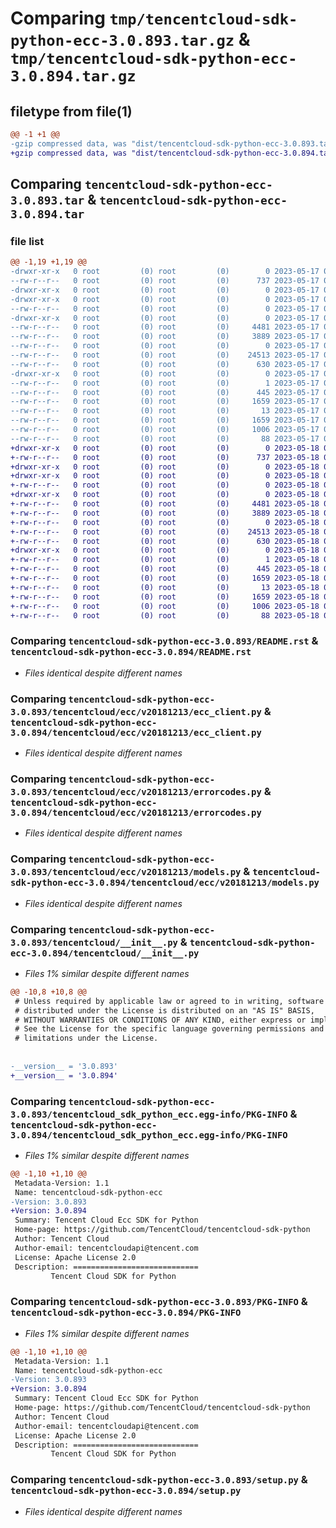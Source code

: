 # Comparing `tmp/tencentcloud-sdk-python-ecc-3.0.893.tar.gz` & `tmp/tencentcloud-sdk-python-ecc-3.0.894.tar.gz`

## filetype from file(1)

```diff
@@ -1 +1 @@
-gzip compressed data, was "dist/tencentcloud-sdk-python-ecc-3.0.893.tar", last modified: Wed May 17 03:30:22 2023, max compression
+gzip compressed data, was "dist/tencentcloud-sdk-python-ecc-3.0.894.tar", last modified: Thu May 18 00:25:03 2023, max compression
```

## Comparing `tencentcloud-sdk-python-ecc-3.0.893.tar` & `tencentcloud-sdk-python-ecc-3.0.894.tar`

### file list

```diff
@@ -1,19 +1,19 @@
-drwxr-xr-x   0 root         (0) root         (0)        0 2023-05-17 03:30:22.000000 tencentcloud-sdk-python-ecc-3.0.893/
--rw-r--r--   0 root         (0) root         (0)      737 2023-05-17 03:30:21.000000 tencentcloud-sdk-python-ecc-3.0.893/README.rst
-drwxr-xr-x   0 root         (0) root         (0)        0 2023-05-17 03:30:22.000000 tencentcloud-sdk-python-ecc-3.0.893/tencentcloud/
-drwxr-xr-x   0 root         (0) root         (0)        0 2023-05-17 03:30:22.000000 tencentcloud-sdk-python-ecc-3.0.893/tencentcloud/ecc/
--rw-r--r--   0 root         (0) root         (0)        0 2023-05-17 03:30:21.000000 tencentcloud-sdk-python-ecc-3.0.893/tencentcloud/ecc/__init__.py
-drwxr-xr-x   0 root         (0) root         (0)        0 2023-05-17 03:30:22.000000 tencentcloud-sdk-python-ecc-3.0.893/tencentcloud/ecc/v20181213/
--rw-r--r--   0 root         (0) root         (0)     4481 2023-05-17 03:30:21.000000 tencentcloud-sdk-python-ecc-3.0.893/tencentcloud/ecc/v20181213/ecc_client.py
--rw-r--r--   0 root         (0) root         (0)     3889 2023-05-17 03:30:21.000000 tencentcloud-sdk-python-ecc-3.0.893/tencentcloud/ecc/v20181213/errorcodes.py
--rw-r--r--   0 root         (0) root         (0)        0 2023-05-17 03:30:21.000000 tencentcloud-sdk-python-ecc-3.0.893/tencentcloud/ecc/v20181213/__init__.py
--rw-r--r--   0 root         (0) root         (0)    24513 2023-05-17 03:30:21.000000 tencentcloud-sdk-python-ecc-3.0.893/tencentcloud/ecc/v20181213/models.py
--rw-r--r--   0 root         (0) root         (0)      630 2023-05-17 03:30:21.000000 tencentcloud-sdk-python-ecc-3.0.893/tencentcloud/__init__.py
-drwxr-xr-x   0 root         (0) root         (0)        0 2023-05-17 03:30:22.000000 tencentcloud-sdk-python-ecc-3.0.893/tencentcloud_sdk_python_ecc.egg-info/
--rw-r--r--   0 root         (0) root         (0)        1 2023-05-17 03:30:22.000000 tencentcloud-sdk-python-ecc-3.0.893/tencentcloud_sdk_python_ecc.egg-info/dependency_links.txt
--rw-r--r--   0 root         (0) root         (0)      445 2023-05-17 03:30:22.000000 tencentcloud-sdk-python-ecc-3.0.893/tencentcloud_sdk_python_ecc.egg-info/SOURCES.txt
--rw-r--r--   0 root         (0) root         (0)     1659 2023-05-17 03:30:22.000000 tencentcloud-sdk-python-ecc-3.0.893/tencentcloud_sdk_python_ecc.egg-info/PKG-INFO
--rw-r--r--   0 root         (0) root         (0)       13 2023-05-17 03:30:22.000000 tencentcloud-sdk-python-ecc-3.0.893/tencentcloud_sdk_python_ecc.egg-info/top_level.txt
--rw-r--r--   0 root         (0) root         (0)     1659 2023-05-17 03:30:22.000000 tencentcloud-sdk-python-ecc-3.0.893/PKG-INFO
--rw-r--r--   0 root         (0) root         (0)     1006 2023-05-17 03:30:21.000000 tencentcloud-sdk-python-ecc-3.0.893/setup.py
--rw-r--r--   0 root         (0) root         (0)       88 2023-05-17 03:30:22.000000 tencentcloud-sdk-python-ecc-3.0.893/setup.cfg
+drwxr-xr-x   0 root         (0) root         (0)        0 2023-05-18 00:25:03.000000 tencentcloud-sdk-python-ecc-3.0.894/
+-rw-r--r--   0 root         (0) root         (0)      737 2023-05-18 00:25:03.000000 tencentcloud-sdk-python-ecc-3.0.894/README.rst
+drwxr-xr-x   0 root         (0) root         (0)        0 2023-05-18 00:25:03.000000 tencentcloud-sdk-python-ecc-3.0.894/tencentcloud/
+drwxr-xr-x   0 root         (0) root         (0)        0 2023-05-18 00:25:03.000000 tencentcloud-sdk-python-ecc-3.0.894/tencentcloud/ecc/
+-rw-r--r--   0 root         (0) root         (0)        0 2023-05-18 00:25:03.000000 tencentcloud-sdk-python-ecc-3.0.894/tencentcloud/ecc/__init__.py
+drwxr-xr-x   0 root         (0) root         (0)        0 2023-05-18 00:25:03.000000 tencentcloud-sdk-python-ecc-3.0.894/tencentcloud/ecc/v20181213/
+-rw-r--r--   0 root         (0) root         (0)     4481 2023-05-18 00:25:03.000000 tencentcloud-sdk-python-ecc-3.0.894/tencentcloud/ecc/v20181213/ecc_client.py
+-rw-r--r--   0 root         (0) root         (0)     3889 2023-05-18 00:25:03.000000 tencentcloud-sdk-python-ecc-3.0.894/tencentcloud/ecc/v20181213/errorcodes.py
+-rw-r--r--   0 root         (0) root         (0)        0 2023-05-18 00:25:03.000000 tencentcloud-sdk-python-ecc-3.0.894/tencentcloud/ecc/v20181213/__init__.py
+-rw-r--r--   0 root         (0) root         (0)    24513 2023-05-18 00:25:03.000000 tencentcloud-sdk-python-ecc-3.0.894/tencentcloud/ecc/v20181213/models.py
+-rw-r--r--   0 root         (0) root         (0)      630 2023-05-18 00:25:03.000000 tencentcloud-sdk-python-ecc-3.0.894/tencentcloud/__init__.py
+drwxr-xr-x   0 root         (0) root         (0)        0 2023-05-18 00:25:03.000000 tencentcloud-sdk-python-ecc-3.0.894/tencentcloud_sdk_python_ecc.egg-info/
+-rw-r--r--   0 root         (0) root         (0)        1 2023-05-18 00:25:03.000000 tencentcloud-sdk-python-ecc-3.0.894/tencentcloud_sdk_python_ecc.egg-info/dependency_links.txt
+-rw-r--r--   0 root         (0) root         (0)      445 2023-05-18 00:25:03.000000 tencentcloud-sdk-python-ecc-3.0.894/tencentcloud_sdk_python_ecc.egg-info/SOURCES.txt
+-rw-r--r--   0 root         (0) root         (0)     1659 2023-05-18 00:25:03.000000 tencentcloud-sdk-python-ecc-3.0.894/tencentcloud_sdk_python_ecc.egg-info/PKG-INFO
+-rw-r--r--   0 root         (0) root         (0)       13 2023-05-18 00:25:03.000000 tencentcloud-sdk-python-ecc-3.0.894/tencentcloud_sdk_python_ecc.egg-info/top_level.txt
+-rw-r--r--   0 root         (0) root         (0)     1659 2023-05-18 00:25:03.000000 tencentcloud-sdk-python-ecc-3.0.894/PKG-INFO
+-rw-r--r--   0 root         (0) root         (0)     1006 2023-05-18 00:25:03.000000 tencentcloud-sdk-python-ecc-3.0.894/setup.py
+-rw-r--r--   0 root         (0) root         (0)       88 2023-05-18 00:25:03.000000 tencentcloud-sdk-python-ecc-3.0.894/setup.cfg
```

### Comparing `tencentcloud-sdk-python-ecc-3.0.893/README.rst` & `tencentcloud-sdk-python-ecc-3.0.894/README.rst`

 * *Files identical despite different names*

### Comparing `tencentcloud-sdk-python-ecc-3.0.893/tencentcloud/ecc/v20181213/ecc_client.py` & `tencentcloud-sdk-python-ecc-3.0.894/tencentcloud/ecc/v20181213/ecc_client.py`

 * *Files identical despite different names*

### Comparing `tencentcloud-sdk-python-ecc-3.0.893/tencentcloud/ecc/v20181213/errorcodes.py` & `tencentcloud-sdk-python-ecc-3.0.894/tencentcloud/ecc/v20181213/errorcodes.py`

 * *Files identical despite different names*

### Comparing `tencentcloud-sdk-python-ecc-3.0.893/tencentcloud/ecc/v20181213/models.py` & `tencentcloud-sdk-python-ecc-3.0.894/tencentcloud/ecc/v20181213/models.py`

 * *Files identical despite different names*

### Comparing `tencentcloud-sdk-python-ecc-3.0.893/tencentcloud/__init__.py` & `tencentcloud-sdk-python-ecc-3.0.894/tencentcloud/__init__.py`

 * *Files 1% similar despite different names*

```diff
@@ -10,8 +10,8 @@
 # Unless required by applicable law or agreed to in writing, software
 # distributed under the License is distributed on an "AS IS" BASIS,
 # WITHOUT WARRANTIES OR CONDITIONS OF ANY KIND, either express or implied.
 # See the License for the specific language governing permissions and
 # limitations under the License.
 
 
-__version__ = '3.0.893'
+__version__ = '3.0.894'
```

### Comparing `tencentcloud-sdk-python-ecc-3.0.893/tencentcloud_sdk_python_ecc.egg-info/PKG-INFO` & `tencentcloud-sdk-python-ecc-3.0.894/tencentcloud_sdk_python_ecc.egg-info/PKG-INFO`

 * *Files 1% similar despite different names*

```diff
@@ -1,10 +1,10 @@
 Metadata-Version: 1.1
 Name: tencentcloud-sdk-python-ecc
-Version: 3.0.893
+Version: 3.0.894
 Summary: Tencent Cloud Ecc SDK for Python
 Home-page: https://github.com/TencentCloud/tencentcloud-sdk-python
 Author: Tencent Cloud
 Author-email: tencentcloudapi@tencent.com
 License: Apache License 2.0
 Description: ============================
         Tencent Cloud SDK for Python
```

### Comparing `tencentcloud-sdk-python-ecc-3.0.893/PKG-INFO` & `tencentcloud-sdk-python-ecc-3.0.894/PKG-INFO`

 * *Files 1% similar despite different names*

```diff
@@ -1,10 +1,10 @@
 Metadata-Version: 1.1
 Name: tencentcloud-sdk-python-ecc
-Version: 3.0.893
+Version: 3.0.894
 Summary: Tencent Cloud Ecc SDK for Python
 Home-page: https://github.com/TencentCloud/tencentcloud-sdk-python
 Author: Tencent Cloud
 Author-email: tencentcloudapi@tencent.com
 License: Apache License 2.0
 Description: ============================
         Tencent Cloud SDK for Python
```

### Comparing `tencentcloud-sdk-python-ecc-3.0.893/setup.py` & `tencentcloud-sdk-python-ecc-3.0.894/setup.py`

 * *Files identical despite different names*

